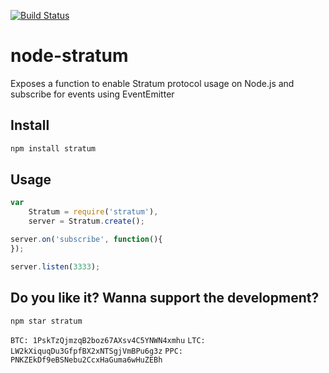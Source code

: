 [![Build Status](https://travis-ci.org/pocesar/node-stratum.png?branch=master)](https://travis-ci.org/pocesar/node-stratum)

node-stratum
============

Exposes a function to enable Stratum protocol usage on Node.js and subscribe for events using EventEmitter

## Install

```bash
npm install stratum
```

## Usage

```js
var
    Stratum = require('stratum'),
    server = Stratum.create();

server.on('subscribe', function(){
});

server.listen(3333);
```

## Do you like it? Wanna support the development?

```bash
npm star stratum
```

`BTC: 1PskTzQjmzqB2boz67AXsv4C5YNWN4xmhu`
`LTC: LW2kXiquqDu3GfpfBX2xNTSgjVmBPu6g3z`
`PPC: PNKZEkDf9eBSNebu2CcxHaGuma6wHuZEBh`
